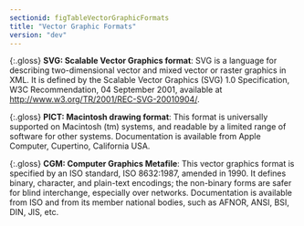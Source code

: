 ```yaml
---
sectionid: figTableVectorGraphicFormats
title: "Vector Graphic Formats"
version: "dev"
---
```


{:.gloss}
**SVG: Scalable Vector Graphics format**: SVG is a language for describing two-dimensional vector and mixed vector or raster graphics in XML. It is defined by the Scalable Vector Graphics (SVG) 1.0 Specification, W3C Recommendation, 04 September 2001, available at http://www.w3.org/TR/2001/REC-SVG-20010904/.

{:.gloss}
**PICT: Macintosh drawing format**: This format is universally supported on Macintosh (tm) systems, and readable by a limited range of software for other systems. Documentation is available from Apple Computer, Cupertino, California USA.

{:.gloss}
**CGM: Computer Graphics Metafile**: This vector graphics format is specified by an ISO standard, ISO 8632:1987, amended in 1990. It defines binary, character, and plain-text encodings; the non-binary forms are safer for blind interchange, especially over networks. Documentation is available from ISO and from its member national bodies, such as AFNOR, ANSI, BSI, DIN, JIS, etc.
